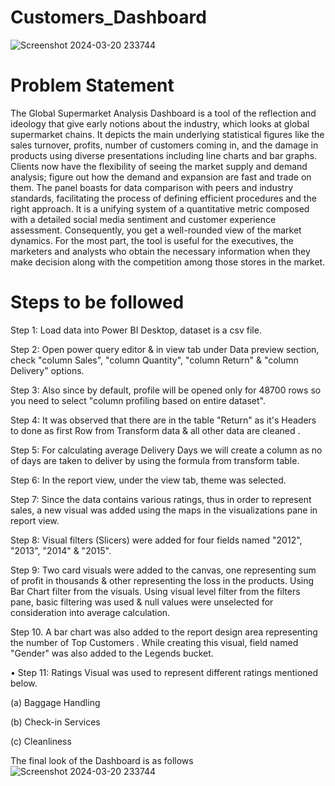 # Customers_Dashboard
![Screenshot 2024-03-20 233744](https://github.com/Aditip904/Power_BI_Dashboard_Project/assets/112500658/73123fa5-f46d-4e16-bf45-d2e48374c96b)


# Problem Statement
The Global Supermarket Analysis Dashboard is a tool of the reflection and ideology that give early notions about the industry, which looks at global supermarket chains. It depicts the main underlying statistical figures like the sales turnover, profits, number of customers coming in, and the damage in products using diverse presentations including line charts and bar graphs. Clients now have the flexibility of seeing the market supply and demand analysis; figure out how the demand and expansion are fast and trade on them. The panel boasts for data comparison with peers and industry standards, facilitating the process of defining efficient procedures and the right approach. It is a unifying system of a quantitative metric composed with a detailed social media sentiment and customer experience assessment. Consequently, you get a well-rounded view of the market dynamics. For the most part, the tool is useful for the executives, the marketers and analysts who obtain the necessary information when they make decision along with the competition among those stores in the market.

# Steps to be followed 

Step 1: Load data into Power BI Desktop, dataset is a csv file.

Step 2: Open power query editor & in view tab under Data preview section, check "column Sales", "column Quantity", "column Return"  & "column Delivery" options.

Step 3: Also since by default, profile will be opened only for 48700 rows so you need to select "column profiling based on entire dataset".

Step 4: It was observed that there are in the table "Return" as it's Headers to done as first Row from Transform data & all other data are cleaned .

Step 5: For calculating average Delivery Days we will create a column as no of days are taken to deliver by using the formula from transform table.

Step 6: In the report view, under the view tab, theme was selected.

Step 7: Since the data contains various ratings, thus in order to represent sales, a new visual was added using the maps in the visualizations pane in report view.

Step 8: Visual filters (Slicers) were added for four fields named "2012", "2013", "2014" & "2015".

Step 9: Two card visuals were added to the canvas, one representing sum of profit in thousands & other representing the loss in the products. Using Bar Chart filter from the visuals. Using visual level filter from the filters pane, basic filtering was used & null values were unselected for consideration into average calculation.
 
Step 10. A bar chart was also added to the report design area representing the number of Top Customers . While creating this visual, field named "Gender" was also added to the Legends bucket.

• Step 11: Ratings Visual was used to represent different ratings mentioned below.

(a) Baggage Handling

(b) Check-in Services

(c) Cleanliness


The final look of the Dashboard is as follows
![Screenshot 2024-03-20 233744](https://github.com/Aditip904/Power_BI_Dashboard_Project/assets/112500658/73123fa5-f46d-4e16-bf45-d2e48374c96b)
